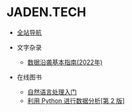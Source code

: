 # JADEN.TECH

- [全站导航](README.md)

- 文字杂录
  - [数据沿袭基本指南(2022年)](posts/2022/The-Essential-Guide-to-DATA-LINEAGE-IN-2022.md)

- 在线图书
  - [自然语言处理入门](https://introduction-nlp.book.jaden.tech/)
  - [利用 Python 进行数据分析[第 2 版]](https://python-for-data-analysis-2nd.book.jaden.tech/)
